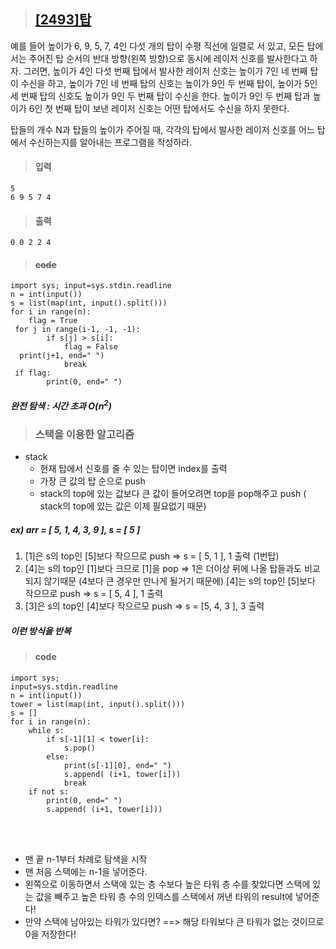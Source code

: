 > ## [[2493]탑](https://www.acmicpc.net/problem/2493)
예를 들어 높이가 6, 9, 5, 7, 4인 다섯 개의 탑이 수평 직선에 일렬로 서 있고, 모든 탑에서는 주어진 탑 순서의 반대 방향(왼쪽 방향)으로 동시에 레이저 신호를 발사한다고 하자. 그러면, 높이가 4인 다섯 번째 탑에서 발사한 레이저 신호는 높이가 7인 네 번째 탑이 수신을 하고, 높이가 7인 네 번째 탑의 신호는 높이가 9인 두 번째 탑이, 높이가 5인 세 번째 탑의 신호도 높이가 9인 두 번째 탑이 수신을 한다. 높이가 9인 두 번째 탑과 높이가 6인 첫 번째 탑이 보낸 레이저 신호는 어떤 탑에서도 수신을 하지 못한다.

탑들의 개수 N과 탑들의 높이가 주어질 때, 각각의 탑에서 발사한 레이저 신호를 어느 탑에서 수신하는지를 알아내는 프로그램을 작성하라.
> #### 입력
	5
	6 9 5 7 4
> #### 출력
	0 0 2 2 4
> #### ~~code~~ 
	import sys; input=sys.stdin.readline  
	n = int(input())  
	s = list(map(int, input().split()))  
	for i in range(n):  
	    flag = True  
	 for j in range(i-1, -1, -1):   
	        if s[j] > s[i]:  
	            flag = False  
	  print(j+1, end=" ")  
	            break  
	 if flag:  
	        print(0, end=" ")
#####  완전 탐색 : 시간 초과 O($n^2$)
> ### 스택을 이용한 알고리즘
* stack 
	* 현재 탑에서 신호를 줄 수 있는 탑이면 index를 출력
	* 가장 큰 값의 탑 순으로 push
	* stack의 top에 있는 값보다 큰 값이 들어오려면 top을 pop해주고 push ( stack의 top에 있는 값은 이제 필요없기 때문)
##### ex) arr = [ 5, 1, 4, 3, 9 ], s = [ 5 ]
1. [1]은 s의 top인 [5]보다 작으므로 push ⇒ s = [ 5, 1 ], 1 출력 (1번탑)
2. [4]는 s의 top인 [1]보다 크므로 [1]을 pop ⇒ 1은 더이상 뒤에 나올 탑들과도 비교 되지 않기때문 (4보다 큰 경우만 만나게 될거기 때문에)
	[4]는 s의 top인 [5]보다 작으므로 push ⇒ s = [ 5, 4 ], 1 출력
3. [3]은 s의 top인 [4]보다 작으르모 push ⇒ s = [5, 4, 3 ], 3 출력
##### 이런 방식을 반복
> #### code
    import sys; 
    input=sys.stdin.readline
    n = int(input())
    tower = list(map(int, input().split()))
    s = []
    for i in range(n):
        while s:
            if s[-1][1] < tower[i]:
                s.pop()
            else:
                print(s[-1][0], end=" ")
                s.append( (i+1, tower[i]))
                break
        if not s:
            print(0, end=" ")
            s.append( (i+1, tower[i]))

<br>
<br>

- 맨 끝 n-1부터 차례로 탐색을 시작
- 맨 처음 스택에는 n-1을 넣어준다.
- 왼쪽으로 이동하면서 스택에 있는 층 수보다 높은 타워 층 수를 찾았다면 스택에 있는 값을 빼주고 높은 타워 층 수의 인덱스를 스택에서 꺼낸 타워의 result에 넣어준다!
- 만약 스택에 남아있는 타워가 있다면? ==> 해당 타워보다 큰 타워가 없는 것이므로 0을 저장한다!

